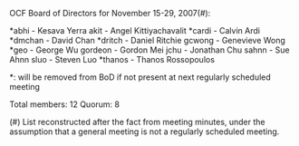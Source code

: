OCF Board of Directors for November 15-29, 2007(#):

*abhi - Kesava Yerra
akit - Angel Kittiyachavalit
*cardi - Calvin Ardi
*dmchan - David Chan
*dritch - Daniel Ritchie
gcwong - Genevieve Wong
*geo - George Wu
gordeon - Gordon Mei
jchu - Jonathan Chu
sahnn - Sue Ahnn
sluo - Steven Luo
*thanos - Thanos Rossopoulos

*: will be removed from BoD if not present at next regularly scheduled meeting

Total members: 12
Quorum: 8

(#) List reconstructed after the fact from meeting minutes, under the
    assumption that a general meeting is not a regularly scheduled meeting.
